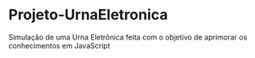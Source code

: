 # Projeto-UrnaEletronica
Simulação de uma Urna Eletrônica feita com o objetivo de aprimorar os conhecimentos em JavaScript
